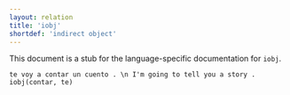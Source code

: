 ```yaml
---
layout: relation
title: 'iobj'
shortdef: 'indirect object'
---
```


This document is a stub for the language-specific documentation
for `iobj`.


~~~ sdparse
te voy a contar un cuento . \n I'm going to tell you a story .
iobj(contar, te)
~~~
<!-- Interlanguage links updated Út zář 29 20:43:20 CEST 2020 -->
